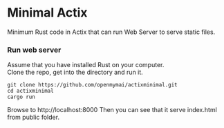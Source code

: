 # Minimal Actix

Minimum Rust code in Actix that can run Web Server to serve static files.

### Run web server

Assume that you have installed Rust on your computer.<br>
Clone the repo, get into the directory and run it.
```
git clone https://github.com/openmymai/actixminimal.git
cd actixminimal
cargo run
``` 
Browse to http://localhost:8000
Then you can see that it serve index.html from public folder.
